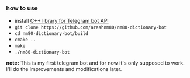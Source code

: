 ### how to use
- install [C++ library for Telegram bot API](https://github.com/reo7sp/tgbot-cpp#dependencies)
- `git clone https://github.com/arashnm80/nm80-dictionary-bot`
- `cd nm80-dictionary-bot/build`
- `cmake ..`
- `make`
- `./nm80-dictionary-bot`

**note:**
This is my first telegram bot and for now it's only supposed to work.
I'll do the improvements and modifications later.
